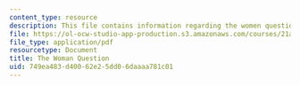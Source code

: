 ```yaml
---
content_type: resource
description: This file contains information regarding the women question.
file: https://ol-ocw-studio-app-production.s3.amazonaws.com/courses/21a-231j-gender-sexuality-and-society-spring-2006/749ea483d40062e25dd06daaaa781c01_MIT21A_213JS06_woman.pdf
file_type: application/pdf
resourcetype: Document
title: The Woman Question
uid: 749ea483-d400-62e2-5dd0-6daaaa781c01
---
```

